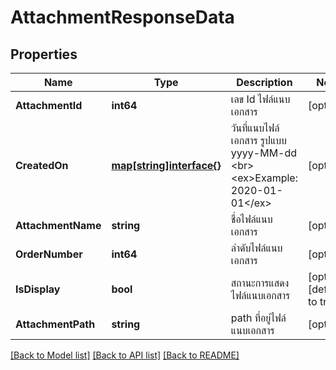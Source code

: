# AttachmentResponseData

## Properties

Name | Type | Description | Notes
------------ | ------------- | ------------- | -------------
**AttachmentId** | **int64** | เลข Id ไฟล์แนบเอกสาร | [optional] 
**CreatedOn** | [**map[string]interface{}**](map[string]interface{}.md) | วันที่แนบไฟล์เอกสาร รูปแบบ yyyy-MM-dd &lt;br&gt; &lt;ex&gt;Example: 2020-01-01&lt;/ex&gt; | [optional] 
**AttachmentName** | **string** | ชื่อไฟล์แนบเอกสาร | [optional] 
**OrderNumber** | **int64** | ลำดับไฟล์แนบเอกสาร | [optional] 
**IsDisplay** | **bool** | สถานะการแสดงไฟล์แนบเอกสาร | [optional] [default to true]
**AttachmentPath** | **string** | path ที่อยู่ไฟล์แนบเอกสาร | [optional] 

[[Back to Model list]](../README.md#documentation-for-models) [[Back to API list]](../README.md#documentation-for-api-endpoints) [[Back to README]](../README.md)


